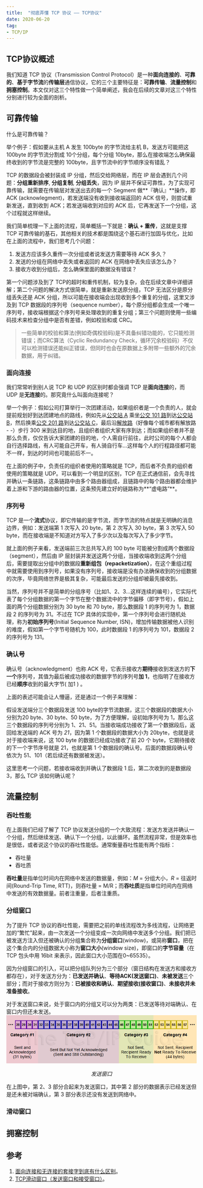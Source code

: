 ```yaml
---
title:  "彻底弄懂 TCP 协议 —— TCP协议"
date: 2020-06-20
tag:
- TCP/IP
---
```


## TCP协议概述
我们知道 TCP 协议（Transmission Control Protocol）是一种**面向连接的**、**可靠的**、**基于字节流**的**传输层**通信协议，它的三个主要特征是：**可靠传输**、**流量控制**和**拥塞控制**。本文仅对这三个特性做一个简单阐述，我会在后续的文章对这三个特性分别进行较为全面的剖析。

## 可靠传输
什么是可靠传输？

举个例子：假如要从主机 A 发生 100byte 的字节流给主机 B，发送方可能把这 100byte 的字节流分割成 10个分组，每个分组 10byte，那么在接收端怎么确保最终收到的字节流是完整的 100byte，且字节流中的字节顺序没有错乱？

TCP 的数据段会被封装成 IP 分组，然后交给网络层，而在 IP 层会遇到几个问题：**分组重新排序**, **分组复制**, **分组丢失**，因为 IP 层并不保证可靠性，为了实现可靠传输，就需要在传输层对发送出去的每一个 Segment 做**『确认』**操作，即 ACK (acknowlegment)，若发送端没有收到接收端返回的 ACK 信号，则尝试重新发送，直到收到 ACK；若发送端收到对应的 ACK 后，它再发送下一个分组，这个过程就这样继续。

我们简单梳理一下上面的流程，简单概括一下就是：**确认 + 重传**，这就是支撑 TCP 可靠传输的基石，其他相关的技术都是围绕这个基石进行加固与优化，比如在上面的流程中，我们思考几个问题：
1. 发送方应该多久重传一次分组或者说发送方需要等待 ACK 多久？
2. 发送的分组在网络中丢失或者返回的 ACK 在网络中丢失应该怎么办？
3. 接收方收到分组后，怎么确保里面的数据没有错误？

第一个问题涉及到了 TCP的超时和重传机制，较为复杂，会在后续文章中详细讲解；第二个问题的解决方式很简单，就是重新发送原分组，TCP 无法区分是原分组丢失还是 ACK 分组，所以可能在接收端会出现收到多个重复的分组，这里又涉及到 TCP 数据段的序列号（sequence number），每个原分组都会生成一个唯一序列号，接收端根据这个序列号来处理收到的重复分组；第三个问题则使用一些编码技术来检查分组中是否有差错，例如校验和或 CRC。

>一些简单的校验和算法(例如奇偶校验码)是不具备纠错功能的，它只能检测错误；而CRC算法（Cyclic Redundancy Check，循环冗余校验码）不仅可以检测错误还能纠正错误，但同时也会在原数据上多附带一些额外的冗余数据，用于纠错。

### 面向连接
我们常常听到别人说 TCP 和 UDP 的区别时都会强调 TCP 是**面向连接**的，而 UDP 是**无连接**的。那究竟什么叫面向连接呢？

举一个例子：假如公司打算举行一次团建活动，如果组织者是一个负责的人，就会提前规划好到达团建地点的路线，例如先从<u>公交站 A</u> 乘坐<u>公交 101 路</u>到达<u>公交站 B</u>，然后换乘<u>公交 201 路</u>到达<u>公交站 C</u>，最后沿<u>解放路</u>（好像每个城市都有解放路 - -）步行 300 米到达目的地，且组织者组织大家有序到达；而如果组织者并不是那么负责，仅仅告诉大家团建的目的地，个人需自行前往，此时公司的每个人都会自行选择路线，有人可能自己开车，有人骑自行车...这样每个人的行程路径都可能不一样，到达的时间也可能前后不一。

在上面的例子中，负责任的组织者使用的策略就是 TCP，而后者不负责的组织者使用的策略就是 UDP。可以看到一个明显的区别，TCP 在正式通信前，会先寻找并确认一条链路，这条链路中由多个路由器组成，且链路中的每个路由器都会维护着上游和下游的路由器的位置，这条预先建立好的链路称为**“虚电路”**。

### 序列号
TCP 是一个**流式**协议，即它传输的是字节流，而字节流的特点就是无明确的消息边界，例如：发送端第 1 次写入 20 byte，第 2 次写入 30 byte，第 3 次写入 50 byte，而在接收端是不知道对方写入了多少次以及每次写入了多少字节。

就上面的例子来看，发送端前三次总共写入的 100 byte 可能被分割成两个数据段（segment），然后由 IP 层封装并发送这两个分组，当接收端收到这两个分组后，需要提取出分组中的数据段**重新组包（repacketization）**，在这个重组过程中就需要使用到序列号，如果没有序列号，接收端是没有办法确保收到的分组数据的次序，毕竟网络世界是极其复杂，可能最后发送的分组却被最先接收到。

当然，序列号并不是简单的分组序号（比如1、2、3...这样连续的编号），它实际代表了每个分组数据的第一个字节在整个数据流中的字节偏移（即字节号），假如上面的两个分组数据分别为 30 byte 和 70 byte，那么数据段 1 的序列号为 1，数据段 2 的序列号为 31。不过在 TCP 具体的实现中，第一个序列号会进行随机处理，称为**初始序列号**(Initial Sequence Number, ISN)，增加传输数据被他人识别的难度，假如第一个字节号随机为 100，此时数据段 1 的序列号为 101，数据段 2 的序列号为 131。

### 确认号
确认号（acknowledgment）也称 ACK 号，它表示接收方**期待**接收到发送方的**下一个**序列号，其值为最后被成功接收的数据字节的序列号**加 1**，也指明了在接收方已经**顺序**收到的最大字节( 加1 ) 。

上面的表述可能会让人懵逼，还是通过一个例子来理解：

假设发送端分三个数据段发送 100 byte的字节流数据，这三个数据段的数据大小分别为20 byte、30 byte、50 byte，为了方便理解，设初始序列号为 1，那么这三个数据段的序列号分别为 1、21、51。当接收端成功接收了第一个数据段后，返回给发送端的 ACK 号为 *21*，因为第 1 个数据段的数据大小为 20byte，也就是说对于接收端来说，这 100 byte 的数据已经成功接收了前 20 个 byte，它期待接收的下一个字节序号就是 21，也就是第 1 个数据段的确认号。后面的数据段确认号依次为 51、101（若后续还有数据被发送）。

这里思考一个问题，若接收端收到并确认了数据段 1 后，第二次收到的是数据段 3，那么 TCP 该如何确认呢？

## 流量控制

### 吞吐性能
在上面我们已经了解了 TCP 协议发送分组的一个大致流程：发送方发送并确认一个分组，然后继续发送、确认下一个分组，以此循环。虽然流程非常，但是效率也是很低，或者说这个协议的吞吐性能低。通常衡量吞吐性能有两个指标：
- 吞吐量
- 吞吐质

**吞吐量**是指单位时间内在网络中发送的数据量，例如：*M* = 分组大小，*R* = 往返时间(Round-Trip Time, RTT)，则吞吐量 = M/R；而**吞吐质**是指单位时间内在网络中发送的有效数据量。前者注重量，后者注重质。

### 分组窗口
为了提升 TCP 协议的吞吐性能，需要把之前的单线流程改为多线流程，让网络更加的“繁忙”起来，由一次发送一个分组变成一次向网络中发送多个分组。我们把已被发送方注入但还被确认的分组集合称为**分组窗口**(window)，或简称**窗口**，把在这个集合内的分组数据大小称为**窗口大小**(window size)，即窗口的**字节容量**（在 TCP 包头中用 16bit 来表示，因此窗口大小范围在0~65535）。

因为分组窗口的引入，可以把分组队列分为三个部分（窗日结构在发送方和接收方都存在），对于发送方分为：**已发送并确认**、**等待ACK(发送窗口)**、**未被发送**三个部分；而对于接收方则分为：**已被接收和确认**、**期望接收(接收窗口)**、**未接收并未准备接收**。

对于发送窗口来说，处于窗口内的分组又可以分为两类：已发送等待对端确认、在窗口内但还未发送。
![发送窗口](/assets/image/posts/2020-06-08-01.png?style=centerme)
<p align="center"><em>发送窗口</em></p>

在上图中，第 2、3 部分合起来为发送窗口，其中第 2 部分的数据表示已经发送但是还未被对端确认，第 3 部分表示还没有发送到网络中。

### 滑动窗口


## 拥塞控制

## 参考
1. [面向连接和无连接的套接字到底有什么区别](http://c.biancheng.net/view/vip_5864.html)。
2. [TCP滑动窗口（发送窗口和接受窗口）](https://www.cnblogs.com/hongdada/p/11171068.html)。